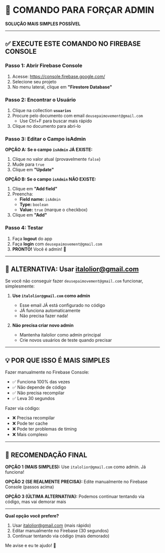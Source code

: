 # 🚀 COMANDO PARA FORÇAR ADMIN

**SOLUÇÃO MAIS SIMPLES POSSÍVEL**

---

## ✅ EXECUTE ESTE COMANDO NO FIREBASE CONSOLE

### Passo 1: Abrir Firebase Console

1. Acesse: https://console.firebase.google.com/
2. Selecione seu projeto
3. No menu lateral, clique em **"Firestore Database"**

### Passo 2: Encontrar o Usuário

1. Clique na collection **`usuarios`**
2. Procure pelo documento com email `deusepaimovement@gmail.com`
   - Use Ctrl+F para buscar mais rápido
3. Clique no documento para abri-lo

### Passo 3: Editar o Campo isAdmin

**OPÇÃO A: Se o campo `isAdmin` JÁ EXISTE:**
1. Clique no valor atual (provavelmente `false`)
2. Mude para `true`
3. Clique em **"Update"**

**OPÇÃO B: Se o campo `isAdmin` NÃO EXISTE:**
1. Clique em **"Add field"**
2. Preencha:
   - **Field name:** `isAdmin`
   - **Type:** `boolean`
   - **Value:** `true` (marque o checkbox)
3. Clique em **"Add"**

### Passo 4: Testar

1. Faça **logout** do app
2. Faça **login** com `deusepaimovement@gmail.com`
3. **PRONTO!** Você é admin! 🎉

---

## 🎯 ALTERNATIVA: Usar italolior@gmail.com

Se você não conseguir fazer `deusepaimovement@gmail.com` funcionar, simplesmente:

1. **Use `italolior@gmail.com` como admin**
   - Esse email JÁ está configurado no código
   - JÁ funciona automaticamente
   - Não precisa fazer nada!

2. **Não precisa criar novo admin**
   - Mantenha italolior como admin principal
   - Crie novos usuários de teste quando precisar

---

## 💡 POR QUE ISSO É MAIS SIMPLES

Fazer manualmente no Firebase Console:
- ✅ Funciona 100% das vezes
- ✅ Não depende de código
- ✅ Não precisa recompilar
- ✅ Leva 30 segundos

Fazer via código:
- ❌ Precisa recompilar
- ❌ Pode ter cache
- ❌ Pode ter problemas de timing
- ❌ Mais complexo

---

## 🎉 RECOMENDAÇÃO FINAL

**OPÇÃO 1 (MAIS SIMPLES):**
Use `italolior@gmail.com` como admin. Já funciona!

**OPÇÃO 2 (SE REALMENTE PRECISA):**
Edite manualmente no Firebase Console (passos acima)

**OPÇÃO 3 (ÚLTIMA ALTERNATIVA):**
Podemos continuar tentando via código, mas vai demorar mais

---

**Qual opção você prefere?**

1. Usar italolior@gmail.com (mais rápido)
2. Editar manualmente no Firebase (30 segundos)
3. Continuar tentando via código (mais demorado)

Me avise e eu te ajudo! 🚀
